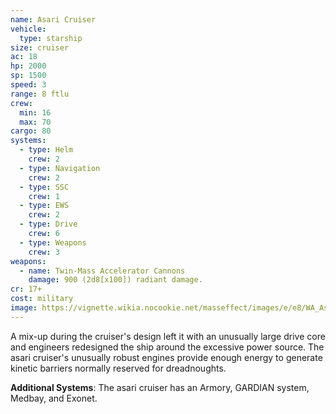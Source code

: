 ```yaml
---
name: Asari Cruiser
vehicle:
  type: starship
size: cruiser
ac: 18
hp: 2000
sp: 1500
speed: 3
range: 8 ftlu
crew:
  min: 16
  max: 70
cargo: 80
systems:
  - type: Helm
    crew: 2
  - type: Navigation
    crew: 2
  - type: SSC
    crew: 1
  - type: EWS
    crew: 2
  - type: Drive
    crew: 6
  - type: Weapons
    crew: 3
weapons:
  - name: Twin-Mass Accelerator Cannons
    damage: 900 (2d8[x100]) radiant damage.
cr: 17+
cost: military
image: https://vignette.wikia.nocookie.net/masseffect/images/e/e8/WA_AsariCruiser.png/revision/latest?cb=20120326173630&format=original
---
```


A mix-up during the cruiser's design left it with an unusually large drive core and engineers redesigned the ship
around the excessive power source. The asari cruiser's unusually robust engines provide enough energy to generate kinetic
barriers normally reserved for dreadnoughts.

__Additional Systems__: The asari cruiser has an Armory, GARDIAN system, Medbay, and Exonet.
